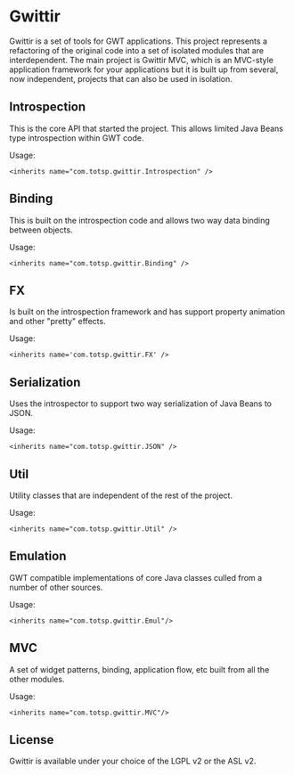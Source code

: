 Gwittir
=======

Gwittir is a set of tools for GWT applications. This project represents a refactoring
of the original code into a set of isolated modules that are interdependent. The main
project is Gwittir MVC, which is an MVC-style application framework for your applications
but it is built up from several, now independent, projects that can also be used in isolation.

Introspection
-------------

This is the core API that started the project. This allows limited Java Beans type introspection
within GWT code.

Usage:

    <inherits name="com.totsp.gwittir.Introspection" />

Binding
-------

This is built on the introspection code and allows two way data binding between objects.

Usage:

    <inherits name="com.totsp.gwittir.Binding" />

FX
--

Is built on the introspection framework and has support property animation and other "pretty" effects.

Usage:

    <inherits name='com.totsp.gwittir.FX' />

Serialization
-------------

Uses the introspector to support two way serialization of Java Beans to JSON.

Usage:

    <inherits name="com.totsp.gwittir.JSON" />

Util
----

Utility classes that are independent of the rest of the project.

Usage:

    <inherits name="com.totsp.gwittir.Util" />


Emulation
---------

GWT compatible implementations of core Java classes culled from a number of other sources.

Usage:

    <inherits name="com.totsp.gwittir.Emul"/>

MVC
---------

A set of widget patterns, binding, application flow, etc built from all the other modules.

Usage:

    <inherits name="com.totsp.gwittir.MVC"/>


License
-------

Gwittir is available under your choice of the LGPL v2 or the ASL v2.